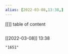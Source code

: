 ```yaml
---
alias: [2022-03-08,13:38,]
---
```

[[]]
table of content
```toc
```

[[2022-03-08]] 13:38

```query
"1651"
```